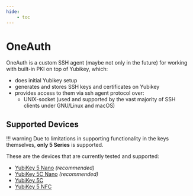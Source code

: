 ```yaml
---
hide:
    - toc
---
```

# OneAuth

OneAuth is a custom SSH agent (maybe not only in the future) for working with built-in PKI on top of Yubikey, which:

* does initial Yubikey setup
* generates and stores SSH keys and certificates on Yubikey
* provides access to them via ssh agent protocol over:
    * UNIX-socket (used and supported by the vast majority of SSH clients under GNU/Linux and macOS)

## Supported Devices

!!! warning
    Due to limitations in supporting functionality in the keys themselves, **only 5 Series** is supported.

These are the devices that are currently tested and supported:

* [YubiKey 5 Nano](https://www.yubico.com/product/yubikey-5-nano/?utm_source=oneauth.vitalvas.dev) *(recommended)*
* [YubiKey 5C Nano](https://www.yubico.com/product/yubikey-5c-nano/?utm_source=oneauth.vitalvas.dev) *(recommended)*
* [YubiKey 5C](https://www.yubico.com/product/yubikey-5c/?utm_source=oneauth.vitalvas.dev)
* [YubiKey 5 NFC](https://www.yubico.com/product/yubikey-5-nfc/?utm_source=oneauth.vitalvas.dev)
